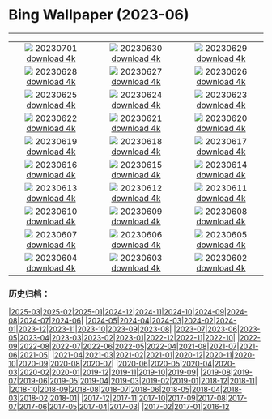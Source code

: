 # Bing Wallpaper (2023-06)
**************
| | | |
|:-:|:-:|:-:|
| ![](https://www.bing.com/th?id=OHR.PelotonPont_JA-JP8854375139_1920x1080.jpg) 20230701 [download 4k](https://www.bing.com/th?id=OHR.PelotonPont_JA-JP8854375139_UHD.jpg) | ![](https://www.bing.com/th?id=OHR.ClamBears_JA-JP8912125986_1920x1080.jpg) 20230630 [download 4k](https://www.bing.com/th?id=OHR.ClamBears_JA-JP8912125986_UHD.jpg) | ![](https://www.bing.com/th?id=OHR.BanyakIslands_JA-JP5494773758_1920x1080.jpg) 20230629 [download 4k](https://www.bing.com/th?id=OHR.BanyakIslands_JA-JP5494773758_UHD.jpg) |
| ![](https://www.bing.com/th?id=OHR.PrideIceland_JA-JP5294310322_1920x1080.jpg) 20230628 [download 4k](https://www.bing.com/th?id=OHR.PrideIceland_JA-JP5294310322_UHD.jpg) | ![](https://www.bing.com/th?id=OHR.SedonaSunset_JA-JP5059075419_1920x1080.jpg) 20230627 [download 4k](https://www.bing.com/th?id=OHR.SedonaSunset_JA-JP5059075419_UHD.jpg) | ![](https://www.bing.com/th?id=OHR.VillandryGarden_JA-JP4858825894_1920x1080.jpg) 20230626 [download 4k](https://www.bing.com/th?id=OHR.VillandryGarden_JA-JP4858825894_UHD.jpg) |
| ![](https://www.bing.com/th?id=OHR.PetraTreasury_JA-JP4638552113_1920x1080.jpg) 20230625 [download 4k](https://www.bing.com/th?id=OHR.PetraTreasury_JA-JP4638552113_UHD.jpg) | ![](https://www.bing.com/th?id=OHR.NhaTrang_JA-JP4366541911_1920x1080.jpg) 20230624 [download 4k](https://www.bing.com/th?id=OHR.NhaTrang_JA-JP4366541911_UHD.jpg) | ![](https://www.bing.com/th?id=OHR.PollinatorMonarch_JA-JP4171117800_1920x1080.jpg) 20230623 [download 4k](https://www.bing.com/th?id=OHR.PollinatorMonarch_JA-JP4171117800_UHD.jpg) |
| ![](https://www.bing.com/th?id=OHR.PeruAmazon_JA-JP3970237476_1920x1080.jpg) 20230622 [download 4k](https://www.bing.com/th?id=OHR.PeruAmazon_JA-JP3970237476_UHD.jpg) | ![](https://www.bing.com/th?id=OHR.Summersolstice2023_JA-JP3731281630_1920x1080.jpg) 20230621 [download 4k](https://www.bing.com/th?id=OHR.Summersolstice2023_JA-JP3731281630_UHD.jpg) | ![](https://www.bing.com/th?id=OHR.EagleTree_JA-JP2152046616_1920x1080.jpg) 20230620 [download 4k](https://www.bing.com/th?id=OHR.EagleTree_JA-JP2152046616_UHD.jpg) |
| ![](https://www.bing.com/th?id=OHR.QuebecCityBridge_JA-JP1534549481_1920x1080.jpg) 20230619 [download 4k](https://www.bing.com/th?id=OHR.QuebecCityBridge_JA-JP1534549481_UHD.jpg) | ![](https://www.bing.com/th?id=OHR.TernFather_JA-JP1363160491_1920x1080.jpg) 20230618 [download 4k](https://www.bing.com/th?id=OHR.TernFather_JA-JP1363160491_UHD.jpg) | ![](https://www.bing.com/th?id=OHR.SurfSanDiego_JA-JP5997733489_1920x1080.jpg) 20230617 [download 4k](https://www.bing.com/th?id=OHR.SurfSanDiego_JA-JP5997733489_UHD.jpg) |
| ![](https://www.bing.com/th?id=OHR.HawksbillTurtle_JA-JP0788184313_1920x1080.jpg) 20230616 [download 4k](https://www.bing.com/th?id=OHR.HawksbillTurtle_JA-JP0788184313_UHD.jpg) | ![](https://www.bing.com/th?id=OHR.SmokyFireflies_JA-JP1430941774_1920x1080.jpg) 20230615 [download 4k](https://www.bing.com/th?id=OHR.SmokyFireflies_JA-JP1430941774_UHD.jpg) | ![](https://www.bing.com/th?id=OHR.GoliathHeron_JA-JP7916095808_1920x1080.jpg) 20230614 [download 4k](https://www.bing.com/th?id=OHR.GoliathHeron_JA-JP7916095808_UHD.jpg) |
| ![](https://www.bing.com/th?id=OHR.OkefenokeeSwamp_JA-JP0829275517_1920x1080.jpg) 20230613 [download 4k](https://www.bing.com/th?id=OHR.OkefenokeeSwamp_JA-JP0829275517_UHD.jpg) | ![](https://www.bing.com/th?id=OHR.BigBendAnniv_JA-JP0554152393_1920x1080.jpg) 20230612 [download 4k](https://www.bing.com/th?id=OHR.BigBendAnniv_JA-JP0554152393_UHD.jpg) | ![](https://www.bing.com/th?id=OHR.Ajisai2023_JA-JP0262225341_1920x1080.jpg) 20230611 [download 4k](https://www.bing.com/th?id=OHR.Ajisai2023_JA-JP0262225341_UHD.jpg) |
| ![](https://www.bing.com/th?id=OHR.PortugalDay_JA-JP0015831815_1920x1080.jpg) 20230610 [download 4k](https://www.bing.com/th?id=OHR.PortugalDay_JA-JP0015831815_UHD.jpg) | ![](https://www.bing.com/th?id=OHR.BalloonsTurkey_JA-JP9770662368_1920x1080.jpg) 20230609 [download 4k](https://www.bing.com/th?id=OHR.BalloonsTurkey_JA-JP9770662368_UHD.jpg) | ![](https://www.bing.com/th?id=OHR.PlayfulHumpback_JA-JP9516024121_1920x1080.jpg) 20230608 [download 4k](https://www.bing.com/th?id=OHR.PlayfulHumpback_JA-JP9516024121_UHD.jpg) |
| ![](https://www.bing.com/th?id=OHR.ChacoCulture_JA-JP9246689243_1920x1080.jpg) 20230607 [download 4k](https://www.bing.com/th?id=OHR.ChacoCulture_JA-JP9246689243_UHD.jpg) | ![](https://www.bing.com/th?id=OHR.Mangzhong2023_JA-JP8970616377_1920x1080.jpg) 20230606 [download 4k](https://www.bing.com/th?id=OHR.Mangzhong2023_JA-JP8970616377_UHD.jpg) | ![](https://www.bing.com/th?id=OHR.PlasticParrotfish_JA-JP8663724178_1920x1080.jpg) 20230605 [download 4k](https://www.bing.com/th?id=OHR.PlasticParrotfish_JA-JP8663724178_UHD.jpg) |
| ![](https://www.bing.com/th?id=OHR.MauiBeach_JA-JP8405948672_1920x1080.jpg) 20230604 [download 4k](https://www.bing.com/th?id=OHR.MauiBeach_JA-JP8405948672_UHD.jpg) | ![](https://www.bing.com/th?id=OHR.SouthKaibabTrail_JA-JP4245325462_1920x1080.jpg) 20230603 [download 4k](https://www.bing.com/th?id=OHR.SouthKaibabTrail_JA-JP4245325462_UHD.jpg) | ![](https://www.bing.com/th?id=OHR.GemsbokNamibia_JA-JP7883114248_1920x1080.jpg) 20230602 [download 4k](https://www.bing.com/th?id=OHR.GemsbokNamibia_JA-JP7883114248_UHD.jpg) |

### 历史归档：

|[2025-03](/../2025-03/2025-03.md)|[2025-02](/../2025-02/2025-02.md)|[2025-01](/../2025-01/2025-01.md)|[2024-12](/../2024-12/2024-12.md)|[2024-11](/../2024-11/2024-11.md)|[2024-10](/../2024-10/2024-10.md)|[2024-09](/../2024-09/2024-09.md)|[2024-08](/../2024-08/2024-08.md)|[2024-07](/../2024-07/2024-07.md)|[2024-06](/../2024-06/2024-06.md)|
|[2024-05](/../2024-05/2024-05.md)|[2024-04](/../2024-04/2024-04.md)|[2024-03](/../2024-03/2024-03.md)|[2024-02](/../2024-02/2024-02.md)|[2024-01](/../2024-01/2024-01.md)|[2023-12](/../2023-12/2023-12.md)|[2023-11](/../2023-11/2023-11.md)|[2023-10](/../2023-10/2023-10.md)|[2023-09](/../2023-09/2023-09.md)|[2023-08](/../2023-08/2023-08.md)|
|[2023-07](/../2023-07/2023-07.md)|[2023-06](/2023-06.md)|[2023-05](/../2023-05/2023-05.md)|[2023-04](/../2023-04/2023-04.md)|[2023-03](/../2023-03/2023-03.md)|[2023-02](/../2023-02/2023-02.md)|[2023-01](/../2023-01/2023-01.md)|[2022-12](/../2022-12/2022-12.md)|[2022-11](/../2022-11/2022-11.md)|[2022-10](/../2022-10/2022-10.md)|
|[2022-09](/../2022-09/2022-09.md)|[2022-08](/../2022-08/2022-08.md)|[2022-07](/../2022-07/2022-07.md)|[2022-06](/../2022-06/2022-06.md)|[2022-05](/../2022-05/2022-05.md)|[2022-04](/../2022-04/2022-04.md)|[2021-08](/../2021-08/2021-08.md)|[2021-07](/../2021-07/2021-07.md)|[2021-06](/../2021-06/2021-06.md)|[2021-05](/../2021-05/2021-05.md)|
|[2021-04](/../2021-04/2021-04.md)|[2021-03](/../2021-03/2021-03.md)|[2021-02](/../2021-02/2021-02.md)|[2021-01](/../2021-01/2021-01.md)|[2020-12](/../2020-12/2020-12.md)|[2020-11](/../2020-11/2020-11.md)|[2020-10](/../2020-10/2020-10.md)|[2020-09](/../2020-09/2020-09.md)|[2020-08](/../2020-08/2020-08.md)|[2020-07](/../2020-07/2020-07.md)|
|[2020-06](/../2020-06/2020-06.md)|[2020-05](/../2020-05/2020-05.md)|[2020-04](/../2020-04/2020-04.md)|[2020-03](/../2020-03/2020-03.md)|[2020-02](/../2020-02/2020-02.md)|[2020-01](/../2020-01/2020-01.md)|[2019-12](/../2019-12/2019-12.md)|[2019-11](/../2019-11/2019-11.md)|[2019-10](/../2019-10/2019-10.md)|[2019-09](/../2019-09/2019-09.md)|
|[2019-08](/../2019-08/2019-08.md)|[2019-07](/../2019-07/2019-07.md)|[2019-06](/../2019-06/2019-06.md)|[2019-05](/../2019-05/2019-05.md)|[2019-04](/../2019-04/2019-04.md)|[2019-03](/../2019-03/2019-03.md)|[2019-02](/../2019-02/2019-02.md)|[2019-01](/../2019-01/2019-01.md)|[2018-12](/../2018-12/2018-12.md)|[2018-11](/../2018-11/2018-11.md)|
|[2018-10](/../2018-10/2018-10.md)|[2018-09](/../2018-09/2018-09.md)|[2018-08](/../2018-08/2018-08.md)|[2018-07](/../2018-07/2018-07.md)|[2018-06](/../2018-06/2018-06.md)|[2018-05](/../2018-05/2018-05.md)|[2018-04](/../2018-04/2018-04.md)|[2018-03](/../2018-03/2018-03.md)|[2018-02](/../2018-02/2018-02.md)|[2018-01](/../2018-01/2018-01.md)|
|[2017-12](/../2017-12/2017-12.md)|[2017-11](/../2017-11/2017-11.md)|[2017-10](/../2017-10/2017-10.md)|[2017-09](/../2017-09/2017-09.md)|[2017-08](/../2017-08/2017-08.md)|[2017-07](/../2017-07/2017-07.md)|[2017-06](/../2017-06/2017-06.md)|[2017-05](/../2017-05/2017-05.md)|[2017-04](/../2017-04/2017-04.md)|[2017-03](/../2017-03/2017-03.md)|
|[2017-02](/../2017-02/2017-02.md)|[2017-01](/../2017-01/2017-01.md)|[2016-12](/../2016-12/2016-12.md)
